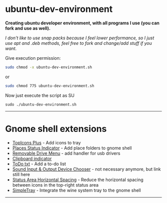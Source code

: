 # ubuntu-dev-environment
**Creating ubuntu developer environment, with all programs I use (you can fork and use as well).**

*I don't like to use snap packs because I feel lower performance, so I just use apt and .deb methods, feel free to fork and change/add stuff if you want.*

Give execution permission:
```bash
sudo chmod -x ubuntu-dev-environment.sh
```
  or
```bash
sudo chmod 775 ubuntu-dev-environment.sh
```

Now just execute the script as SU
```
sudo ./ubuntu-dev-environment.sh
```


---
# Gnome shell extensions

- [TopIcons Plus](https://extensions.gnome.org/extension/1031/topicons/) - Add icons to tray
- [Places Status Indicator](https://extensions.gnome.org/extension/8/places-status-indicator/) - Add place folders to gnome shell
- [Removable Drive Menu](https://extensions.gnome.org/extension/7/removable-drive-menu/) - add handler for usb drivers
- [Clipboard indicator](https://extensions.gnome.org/extension/779/clipboard-indicator/)
- [ToDo txt](https://extensions.gnome.org/extension/570/todotxt/) - Add a to-do list
- [Sound Input & Output Device Chooser](https://extensions.gnome.org/extension/906/sound-output-device-chooser/) - not necessary anymore, but link still here
- [Status Area Horizontal Spacing](https://extensions.gnome.org/extension/355/status-area-horizontal-spacing/) - Reduce the horizontal spacing between icons in the top-right status area
- [SimpleTray](https://extensions.gnome.org/extension/1483/simpletray/) - Integrate the wine system tray to the gnome shell
---
